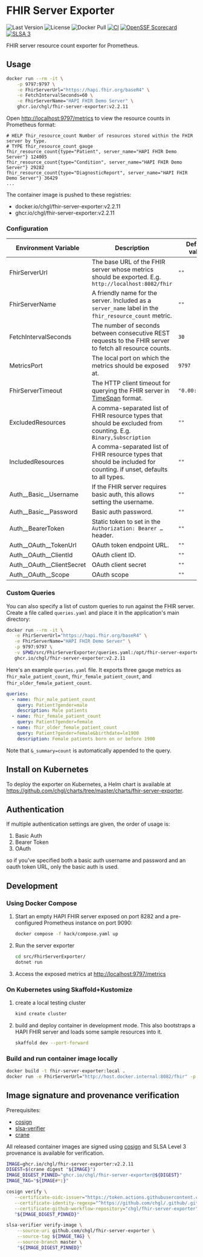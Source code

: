 # FHIR Server Exporter

![Last Version](https://img.shields.io/github/v/release/chgl/fhir-server-exporter)
![License](https://img.shields.io/github/license/chgl/fhir-server-exporter)
![Docker Pull](https://img.shields.io/docker/pulls/chgl/fhir-server-exporter)
[![CI](https://github.com/chgl/fhir-server-exporter/actions/workflows/ci.yaml/badge.svg)](https://github.com/chgl/fhir-server-exporter/actions/workflows/ci.yaml)
[![OpenSSF Scorecard](https://api.securityscorecards.dev/projects/github.com/chgl/fhir-server-exporter/badge)](https://api.securityscorecards.dev/projects/github.com/chgl/fhir-server-exporter)
[![SLSA 3](https://slsa.dev/images/gh-badge-level3.svg)](https://slsa.dev)

FHIR server resource count exporter for Prometheus.

## Usage

```sh
docker run --rm -it \
    -p 9797:9797 \
    -e FhirServerUrl="https://hapi.fhir.org/baseR4" \
    -e FetchIntervalSeconds=60 \
    -e FhirServerName="HAPI FHIR Demo Server" \
    ghcr.io/chgl/fhir-server-exporter:v2.2.11
```

Open <http://localhost:9797/metrics> to view the resource counts in Prometheus format:

```console
# HELP fhir_resource_count Number of resources stored within the FHIR server by type.
# TYPE fhir_resource_count gauge
fhir_resource_count{type="Patient", server_name="HAPI FHIR Demo Server"} 124005
fhir_resource_count{type="Condition", server_name="HAPI FHIR Demo Server"} 29282
fhir_resource_count{type="DiagnosticReport", server_name="HAPI FHIR Demo Server"} 36429
...
```

The container image is pushed to these registries:

- docker.io/chgl/fhir-server-exporter:v2.2.11
- ghcr.io/chgl/fhir-server-exporter:v2.2.11

### Configuration

| Environment Variable          | Description                                                                                                                                                               | Default value  |
| ----------------------------- | ------------------------------------------------------------------------------------------------------------------------------------------------------------------------- | -------------- |
| FhirServerUrl                 | The base URL of the FHIR server whose metrics should be exported. E.g. `http://localhost:8082/fhir`                                                                       | `""`           |
| FhirServerName                | A friendly name for the server. Included as a `server_name` label in the `fhir_resource_count` metric.                                                                    | `""`           |
| FetchIntervalSeconds          | The number of seconds between consecutive REST requests to the FHIR server to fetch all resource counts.                                                                  | `30`           |
| MetricsPort                   | The local port on which the metrics should be exposed at.                                                                                                                 | `9797`         |
| FhirServerTimeout             | The HTTP client timeout for querying the FHIR server in [TimeSpan](https://learn.microsoft.com/en-us/dotnet/standard/base-types/standard-timespan-format-strings) format. | `"0.00:02:00"` |
| ExcludedResources             | A comma-separated list of FHIR resource types that should be excluded from counting. E.g. `Binary,Subscription`                                                           | `""`           |
| IncludedResources             | A comma-separated list of FHIR resource types that should be included for counting. if unset, defaults to all types.                                                      | `""`           |
| Auth\_\_Basic\_\_Username     | If the FHIR server requires basic auth, this allows setting the username.                                                                                                 | `""`           |
| Auth\_\_Basic\_\_Password     | Basic auth password.                                                                                                                                                      | `""`           |
| Auth\_\_BearerToken           | Static token to set in the `Authorization: Bearer …` header.                                                                                                              | `""`           |
| Auth\_\_OAuth\_\_TokenUrl     | OAuth token endpoint URL.                                                                                                                                                 | `""`           |
| Auth\_\_OAuth\_\_ClientId     | OAuth client ID.                                                                                                                                                          | `""`           |
| Auth\_\_OAuth\_\_ClientSecret | OAuth client secret                                                                                                                                                       | `""`           |
| Auth\_\_OAuth\_\_Scope        | OAuth scope                                                                                                                                                               | `""`           |

### Custom Queries

You can also specify a list of custom queries to run against the FHIR server.
Create a file called `queries.yaml` and place it in the application's main directory:

```sh
docker run --rm -it \
   -e FhirServerUrl="https://hapi.fhir.org/baseR4" \
   -e FhirServerName="HAPI FHIR Demo Server" \
   -p 9797:9797 \
   -v $PWD/src/FhirServerExporter/queries.yaml:/opt/fhir-server-exporter/queries.yaml:ro \
   ghcr.io/chgl/fhir-server-exporter:v2.2.11
```

Here's an example `queries.yaml` file. It exports three gauge metrics as `fhir_male_patient_count`,
`fhir_female_patient_count`, and `fhir_older_female_patient_count`.

```yaml
queries:
  - name: fhir_male_patient_count
    query: Patient?gender=male
    description: Male patients
  - name: fhir_female_patient_count
    query: Patient?gender=female
  - name: fhir_older_female_patient_count
    query: Patient?gender=female&birthdate=le1900
    description: Female patients born on or before 1900
```

Note that `&_summary=count` is automatically appended to the query.

## Install on Kubernetes

To deploy the exporter on Kubernetes, a Helm chart is available at <https://github.com/chgl/charts/tree/master/charts/fhir-server-exporter>.

## Authentication

If multiple authentication settings are given, the order of usage is:

1. Basic Auth
1. Bearer Token
1. OAuth

so if you've specified both a basic auth username and password and an oauth token URL, only the basic auth is used.

## Development

### Using Docker Compose

1. Start an empty HAPI FHIR server exposed on port 8282 and a pre-configured Prometheus instance on port 9090:

   ```sh
   docker compose -f hack/compose.yaml up
   ```

1. Run the server exporter

   ```sh
   cd src/FhirServerExporter/
   dotnet run
   ```

1. Access the exposed metrics at <http://localhost:9797/metrics>

### On Kubernetes using Skaffold+Kustomize

1. create a local testing cluster

   ```sh
   kind create cluster
   ```

1. build and deploy container in development mode. This also bootstraps a HAPI FHIR server and loads some sample resources into it.

   ```sh
   skaffold dev --port-forward
   ```

### Build and run container image locally

```sh
docker build -t fhir-server-exporter:local .
docker run -e FhirServerUrl="http://host.docker.internal:8082/fhir" -p 9797:9797 fhir-server-exporter:local
```

## Image signature and provenance verification

Prerequisites:

- [cosign](https://github.com/sigstore/cosign/releases)
- [slsa-verifier](https://github.com/slsa-framework/slsa-verifier/releases)
- [crane](https://github.com/google/go-containerregistry/releases)

All released container images are signed using [cosign](https://github.com/sigstore/cosign) and SLSA Level 3 provenance is available for verification.

```sh
IMAGE=ghcr.io/chgl/fhir-server-exporter:v2.2.11
DIGEST=$(crane digest "${IMAGE}")
IMAGE_DIGEST_PINNED="ghcr.io/chgl/fhir-server-exporter@${DIGEST}"
IMAGE_TAG="${IMAGE#*:}"

cosign verify \
   --certificate-oidc-issuer="https://token.actions.githubusercontent.com" \
   --certificate-identity-regexp="^https://github.com/chgl/.github/.github/workflows/standard-build.yaml@[0-9a-f]{40}$" \
   --certificate-github-workflow-repository="chgl/fhir-server-exporter" \
   "${IMAGE_DIGEST_PINNED}"

slsa-verifier verify-image \
    --source-uri github.com/chgl/fhir-server-exporter \
    --source-tag ${IMAGE_TAG} \
    --source-branch master \
    "${IMAGE_DIGEST_PINNED}"
```
